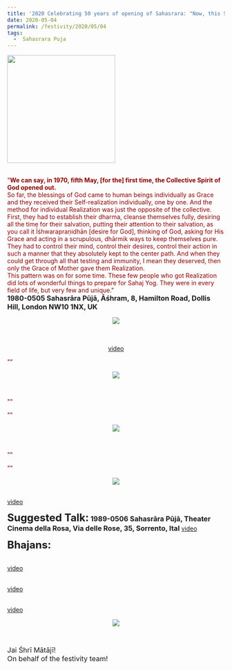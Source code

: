 ```yaml
---
title: '2020 Celebrating 50 years of opening of Sahasrara: "Now, this Sahasrāra is to be looked after by you. Is the Temple of your Mother." '
date: 2020-05-04
permalink: /festivity/2020/05/04
tags:
  -  Sahasrara Puja
---
```


<div style="text-align: left"><img src="/images/image00.png" width="250" /></div><br>

<p>
<font color="DarkRed">"<b>We can say, in 1970, fifth May, [for the] first time, the Collective Spirit of God opened out.</b><br>
So far, the blessings of God came to human beings individually as Grace and they received their Self-realization individually, one by one. And the method for individual Realization was just the opposite of the collective. First, they had to establish their dharma, cleanse themselves fully, desiring all the time for their salvation, putting their attention to their salvation, as you call it Īśhwarapraṇidhān [desire for God], thinking of God, asking for His Grace and acting in a scrupulous, dhārmik ways to keep themselves pure. They had to control their mind, control their desires, control their action in such a manner that they absolutely kept to the center path. And when they could get through all that testing and immunity, I mean they deserved, then only the Grace of Mother gave them Realization.<br>
This pattern was on for some time. These few people who got Realization did lots of wonderful things to prepare for Sahaj Yog. They were in every field of life, but very few and unique."</font><br>
<font size="+0"><b>1980-0505 Sahasrāra Pūjā, Āśhram, 8, Hamilton Road, Dollis Hill, London NW10 1NX, UK</b></font>
</p>

<div style="text-align: center"><img src="/images/image416.png" /></div>

<p style=" text-align:center;">
<b></b><br>
<font size="+0"><b></b></font><br>
<a href="">video</a>
</p>

<p>
<font color="DarkRed">""</font><br>
<font size="+0"><b></b></font>
</p>

<div style="text-align: center"><img src="/images/image417.png" /></div>

<p style="text-align:center;">
<font color="DarkRed"><b></b></font><br>
<font size="+0"><b></b></font>
</p>

<p>
<font color="DarkRed">""</font><br>
<font size="+0"><b></b></font>
</p>

<p>
<font color="DarkRed">""</font><br>
<font size="+0"><b></b></font>
</p>

<div style="text-align: center"><img src="/images/image418.png" /></div>

<p style="color:DarkRed; text-align:center;">
<b></b><br>
</p>

<p>
<font color="DarkRed">""</font><br>
<font size="+0"><b></b></font>
</p>

<p>
<font color="DarkRed">""</font><br>
<font size="+0"><b></b></font>
</p>

<div style="text-align: center"><img src="/images/image419.png" /></div>

<p style="text-align:left;">
<b></b><br>
<a href="">video</a>
</p>

<font size="+2"><b>Suggested Talk:</b></font> 
<font size="+0"><b>1989-0506 Sahasrāra Pūjā, Theater Cinema della Rosa, Via delle Rose, 35, Sorrento, Ital</b></font>
<a href="https://www.youtube.com/watch?time_continue=2&v=VmOaddXWDlQ&feature=emb_logo"> video</a><br>

<font size="+2"><b>Bhajans:</b></font>

<p>
<font color="green"><b></b></font><br>
<a href="">video</a>
</p>

<p>
<font color="green"><b></b></font><br>
<a href="">video</a>
</p>

<p>
<font color="green"><b></b></font><br>
<a href="">video</a>
</p>

<div style="text-align: center"><img src="/images/image420.png" /></div>

<p style="text-align:center;">
<b></b><br>
<font size="+0"><b></b></font>
</p>

<p>
<font size="+0">Jai Śhrī Mātājī!<br>
On behalf of the festivity team!</font>
</p>
